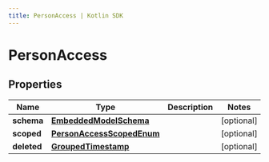 ```yaml
---
title: PersonAccess | Kotlin SDK
---
```



# PersonAccess

## Properties
Name | Type | Description | Notes
------------ | ------------- | ------------- | -------------
**schema** | [**EmbeddedModelSchema**](EmbeddedModelSchema) |  |  [optional]
**scoped** | [**PersonAccessScopedEnum**](PersonAccessScopedEnum) |  |  [optional]
**deleted** | [**GroupedTimestamp**](GroupedTimestamp) |  |  [optional]




